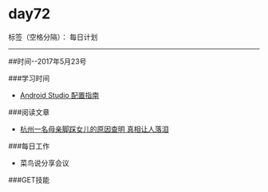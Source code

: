 # day72

标签（空格分隔）： 每日计划

---
##时间--2017年5月23号

###学习时间<br>
* [Android Studio 配置指南][1]


###阅读文章<br>
* [杭州一名母亲脚踩女儿的原因查明 真相让人落泪][2]

###每日工作<br>
* 菜鸟说分享会议

###GET技能


  


  [1]: https://juejin.im/entry/570b79f071cfe4005fa5cda5
  [2]: https://wxn.qq.com/news/20170524001455/NEW2017052400145500
